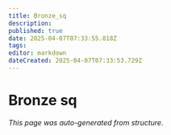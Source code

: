 ```yaml
---
title: Bronze_sq
description: 
published: true
date: 2025-04-07T07:33:55.818Z
tags: 
editor: markdown
dateCreated: 2025-04-07T07:33:53.729Z
---
```


# Bronze sq

*This page was auto-generated from structure.*